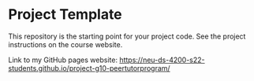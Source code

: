 # Project Template

This repository is the starting point for your project code. See the project instructions on the course website.

Link to my GitHub pages website: <https://neu-ds-4200-s22-students.github.io/project-g10-peertutorprogram/>



